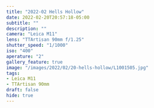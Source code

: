 ```yaml
---
title: "2022-02 Hells Hollow"
date: 2022-02-20T20:57:18-05:00
subtitle: ""
description: ""
camera: "Leica M11"
lens: "TTArtisan 90mm f/1.25"
shutter_speed: "1/1000"
iso: "400"
aperature: "2"
gallery_feature: true
image: "/images/2022/02/20-hells-hollow/L1001505.jpg"
tags:
- Leica M11
- TTArtisan 90mm
draft: false
hide: true
---
```


